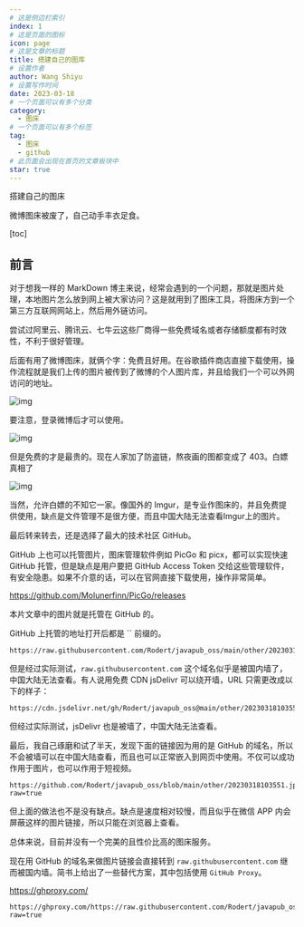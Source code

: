 ```yaml
---
# 这是侧边栏索引
index: 1
# 这是页面的图标
icon: page
# 这是文章的标题
title: 搭建自己的图库
# 设置作者
author: Wang Shiyu
# 设置写作时间
date: 2023-03-18
# 一个页面可以有多个分类
category:
  - 图床
# 一个页面可以有多个标签
tag:
  - 图床
  - github
# 此页面会出现在首页的文章板块中
star: true
---
```


搭建自己的图床

<!-- more -->

微博图床被废了，自己动手丰衣足食。

[toc]

## 前言

对于想我一样的 MarkDown 博主来说，经常会遇到的一个问题，那就是图片处理，本地图片怎么放到网上被大家访问？这是就用到了图床工具，将图床方到一个第三方互联网网站上，然后用外链访问。

尝试过阿里云、腾讯云、七牛云这些厂商得一些免费域名或者存储额度都有时效性，不利于很好管理。

后面有用了微博图床，就俩个字：免费且好用。在谷歌插件商店直接下载使用，操作流程就是我们上传的图片被传到了微博的个人图片库，并且给我们一个可以外网访问的地址。

![img](https://ghproxy.com/https://raw.githubusercontent.com/Rodert/javapub_oss/main/ikon/19605bd5-6a09-44dd-a55e-2fc86677e66a.png?raw=true)

要注意，登录微博后才可以使用。

![img](https://ghproxy.com/https://raw.githubusercontent.com/Rodert/javapub_oss/main/ikon/dee88ffa-c317-4886-bd45-f716337054a9.png?raw=true)

但是免费的才是最贵的。现在人家加了防盗链，熬夜画的图都变成了 403。白嫖真相了

![img](https://ghproxy.com/https://raw.githubusercontent.com/Rodert/javapub_oss/main/ikon/769c7e2a-37e9-45c4-8c03-e15e0117d6eb.png?raw=true)

当然，允许白嫖的不知它一家。像国外的 Imgur，是专业作图床的，并且免费提供使用，缺点是文件管理不是很方便，而且中国大陆无法查看Imgur上的图片。

最后转来转去，还是选择了最大的技术社区 GitHub。

GitHub 上也可以托管图片，图床管理软件例如 PicGo 和 picx，都可以实现快速 GitHub 托管，但是缺点是用户要把 GitHub Access Token 交给这些管理软件，有安全隐患。如果不介意的话，可以在官网直接下载使用，操作非常简单。

<https://github.com/Molunerfinn/PicGo/releases>

本片文章中的图片就是托管在 GitHub 的。

GitHub 上托管的地址打开后都是 `` 前缀的。


```
https://raw.githubusercontent.com/Rodert/javapub_oss/main/other/20230318103551.jpg
```

但是经过实际测试，`raw.githubusercontent.com` 这个域名似乎是被国内墙了，中国大陆无法查看。有人说用免费 CDN jsDelivr 可以绕开墙，URL 只需更改成以下的样子：


```
https://cdn.jsdelivr.net/gh/Rodert/javapub_oss@main/other/20230318103551.jpg
```

但经过实际测试，jsDelivr 也是被墙了，中国大陆无法查看。

最后，我自己琢磨和试了半天，发现下面的链接因为用的是 GitHub 的域名，所以不会被墙可以在中国大陆查看，而且也可以正常嵌入到网页中使用。不仅可以成功作用于图片，也可以作用于短视频。

```
https://github.com/Rodert/javapub_oss/blob/main/other/20230318103551.jpg?raw=true
```

但上面的做法也不是没有缺点。缺点是速度相对较慢，而且似乎在微信 APP 内会屏蔽这样的图片链接，所以只能在浏览器上查看。

总体来说，目前并没有一个完美的且性价比高的图床服务。

现在用 GitHub 的域名来做图片链接会直接转到 `raw.githubusercontent.com` 继而被国内墙。简书上给出了一些替代方案，其中包括使用 `GitHub Proxy`。

<https://ghproxy.com/>

```
https://ghproxy.com/https://raw.githubusercontent.com/Rodert/javapub_oss/main/other/20230318103551.jpg?raw=true
```

